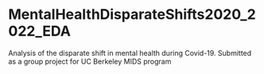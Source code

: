 # MentalHealthDisparateShifts2020_2022_EDA
Analysis of the disparate shift in mental health during Covid-19. Submitted as a group project for UC Berkeley MIDS program

